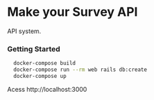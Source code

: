 # Make your Survey API

API system.

### Getting Started

```bash
  docker-compose build
  docker-compose run --rm web rails db:create
  docker-compose up
```

Acess http://localhost:3000

